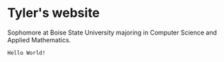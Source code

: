 # Tyler's website

Sophomore at Boise State University majoring in Computer Science and Applied Mathematics.

```
Hello World!
```



